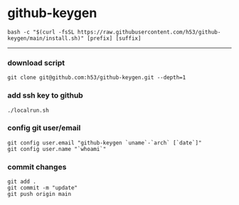 # github-keygen

```
bash -c "$(curl -fsSL https://raw.githubusercontent.com/h53/github-keygen/main/install.sh)" [prefix] [suffix]
```

---

### download script
```
git clone git@github.com:h53/github-keygen.git --depth=1
```

### add ssh key to github
```
./localrun.sh
```

### config git user/email
```
git config user.email "github-keygen `uname`-`arch` [`date`]"
git config user.name "`whoami`"
```

### commit changes
```
git add .
git commit -m "update"
git push origin main
```
